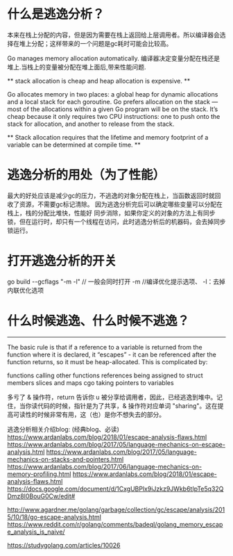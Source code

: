 # 什么是逃逸分析？
本来在栈上分配的内容，但是因为需要在栈上返回给上层调用者。所以编译器会选择在堆上分配；这样带来的一个问题是gc耗时可能会比较高。

Go manages memory allocation automatically. 编译器决定变量分配在栈还是堆上.当栈上的变量被分配在堆上面后,带来性能问题.

** stack allocation is cheap and heap allocation is expensive. **

Go allocates memory in two places: a global heap for dynamic allocations and a local stack for each goroutine. Go prefers allocation on the stack — most of the allocations within a given Go program will be on the stack. It’s cheap because it only requires two CPU instructions: one to push onto the stack for allocation, and another to release from the stack.

** Stack allocation requires that the lifetime and memory footprint of a variable can be determined at compile time.
**

# 逃逸分析的用处（为了性能）
最大的好处应该是减少gc的压力，不逃逸的对象分配在栈上，当函数返回时就回收了资源，不需要gc标记清除。
因为逃逸分析完后可以确定哪些变量可以分配在栈上，栈的分配比堆快，性能好
同步消除，如果你定义的对象的方法上有同步锁，但在运行时，却只有一个线程在访问，此时逃逸分析后的机器码，会去掉同步锁运行。


# 打开逃逸分析的开关
go build --gcflags "-m -l" 
// 一般会同时打开 -m //编译优化提示选项、 -l：去掉内联优化选项


# 什么时候逃逸、什么时候不逃逸？

---
The basic rule is that if a reference to a variable is returned from the function where it is declared, it “escapes” - it can be referenced after the function returns, so it must be heap-allocated. This is complicated by:

functions calling other functions
references being assigned to struct members
slices and maps
cgo taking pointers to variables


多亏了 & 操作符，return 告诉你 u 被分享给调用者，因此，已经逃逸到堆中。记住，当你读代码的时候，指针是为了共享，& 操作符对应单词 "sharing"。这在提高可读性的时候非常有用，这（也）是你不想失去的部分。





逃逸分析相关介绍blog: (经典blog、必读)
https://www.ardanlabs.com/blog/2018/01/escape-analysis-flaws.html
https://www.ardanlabs.com/blog/2017/05/language-mechanics-on-escape-analysis.html
https://www.ardanlabs.com/blog/2017/05/language-mechanics-on-stacks-and-pointers.html
https://www.ardanlabs.com/blog/2017/06/language-mechanics-on-memory-profiling.html
https://www.ardanlabs.com/blog/2018/01/escape-analysis-flaws.html
https://docs.google.com/document/d/1CxgUBPlx9iJzkz9JWkb6tIpTe5q32QDmz8l0BouG0Cw/edit#


http://www.agardner.me/golang/garbage/collection/gc/escape/analysis/2015/10/18/go-escape-analysis.html
https://www.reddit.com/r/golang/comments/badeql/golang_memory_escape_analysis_is_naive/

https://studygolang.com/articles/10026